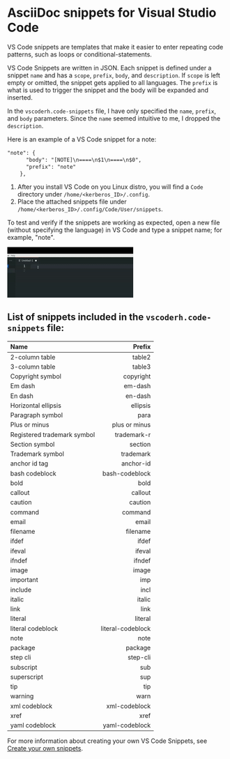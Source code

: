 # AsciiDoc snippets for Visual Studio Code

VS Code snippets are templates that make it easier to enter repeating code patterns, such as loops or conditional-statements.

VS Code Snippets are written in JSON. Each snippet is defined under a snippet `name` and has a `scope`, `prefix`, `body`, and `description`. If `scope` is left empty or omitted, the snippet gets applied to all languages. The `prefix` is what is used to trigger the snippet and the body will be expanded and inserted.

In the `vscoderh.code-snippets` file, I have only specified the `name`, `prefix`, and `body` parameters. Since the `name` seemed intuitive to me, I dropped the `description`.

Here is an example of a VS Code snippet for a note:

```
"note": {
      "body": "[NOTE]\n====\n$1\n====\n$0",
      "prefix": "note"
    },
```

1. After you install VS Code on you Linux distro, you will find a `Code` directory under `/home/<kerberos_ID>/.config`.
2. Place the attached snippets file under `/home/<kerberos_ID>/.config/Code/User/snippets`.

To test and verify if the snippets are working as expected, open a new file (without specifying the language) in VS Code and type a snippet name; for example, "note".

![](note_snippet_vscode.gif)

## List of snippets included in the `vscoderh.code-snippets` file:
| Name	      		 	     | Prefix        	| 
| :---        		 	     |     	---:     	| 
| 2-column table     	     | table2        	| 
| 3-column table   	 	     | table3        	| 
| Copyright symbol   	     | copyright     	| 
| Em dash   		 	     | em-dash       	| 
| En dash   		 	     | en-dash       	| 
| Horizontal ellipsis	     | ellipsis      	| 
| Paragraph symbol 	 	     | para          	| 
| Plus or minus     		 | plus or minus 	| 
| Registered trademark symbol| trademark-r   	| 
| Section symbol   			 | section       	| 
| Trademark symbol   		 | trademark     	| 
| anchor id tag   			 | anchor-id     	| 
| bash codeblock   			 | bash-codeblock	| 
| bold   					 | bold          	| 
| callout   				 | callout       	| 
| caution   				 | caution      	| 
| command      				 | command      	| 
| email   				 	 | email         	|
| filename   				 | filename      	|
| ifdef   				     | ifdef        	|
| ifeval   				 	 | ifeval        	|
| ifndef   				 	 | ifndef        	|
| image   				 	 | image         	|
| important   				 | imp           	|
| include   				 | incl         	|
| italic   				  	 | italic        	|
| link   				 	 | link          	|
| literal   				 | literal       	|
| literal codeblock   		 | literal-codeblock|
| note   				 	 | note        		|
| package   				 | package        	|
| step cli   				 | step-cli        	|
| subscript   				 | sub        		|
| superscript   			 | sup        		|
| tip   				 	 | tip        		|
| warning   				 | warn        		|
| xml codeblock   			 | xml-codeblock    |
| xref   				     | xref        		|
| yaml codeblock   			 | yaml-codeblock   |

For more information about creating your own VS Code Snippets, see [Create your own snippets](https://code.visualstudio.com/docs/editor/userdefinedsnippets#_create-your-own-snippets).

